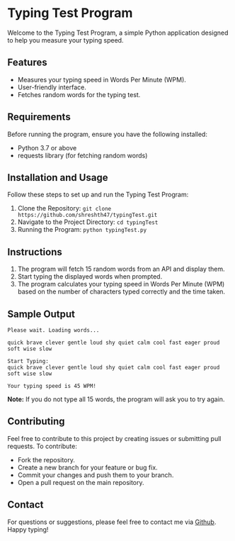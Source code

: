 # Typing Test Program
Welcome to the Typing Test Program, a simple Python application designed to help you measure your typing speed.
## Features
* Measures your typing speed in Words Per Minute (WPM).
* User-friendly interface.
* Fetches random words for the typing test.
## Requirements
Before running the program, ensure you have the following installed:
* Python 3.7 or above
* requests library (for fetching random words)
## Installation and Usage
Follow these steps to set up and run the Typing Test Program:
1. Clone the Repository: ```git clone https://github.com/shreshth47/typingTest.git```
2. Navigate to the Project Directory: ```cd typingTest```
3. Running the Program: ```python typingTest.py```
## Instructions
1. The program will fetch 15 random words from an API and display them.
2. Start typing the displayed words when prompted.
3. The program calculates your typing speed in Words Per Minute (WPM) based on the number of characters typed correctly and the time taken.
## Sample Output
```
Please wait. Loading words...

quick brave clever gentle loud shy quiet calm cool fast eager proud soft wise slow

Start Typing: 
quick brave clever gentle loud shy quiet calm cool fast eager proud soft wise slow

Your typing speed is 45 WPM!
```
__Note:__ If you do not type all 15 words, the program will ask you to try again.
## Contributing
Feel free to contribute to this project by creating issues or submitting pull requests. To contribute:
* Fork the repository.
* Create a new branch for your feature or bug fix.
* Commit your changes and push them to your branch.
* Open a pull request on the main repository.
## Contact
For questions or suggestions, please feel free to contact me via [Github](https://github.com/Shreshth47). <br/>
Happy typing!
